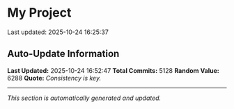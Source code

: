 # My Project


Last updated: 2025-10-24 16:25:37















































































































































































































































































































































































































































































































































































































































































































































































































































































































































































































































































































































































































































































































































































































































































































































































































































































































































































































































































































































































































































































































































































































































































































































































































































































































































































































































































































































































































































































































































































































































































































































































































































































































































































































































































































































































































































































































































































































































































































































































































































































































































































































































































































































































































































































































































































































































































































































































































































































































































































































































































































































































































































































































































































































































































































































































































































































































































## Auto-Update Information

**Last Updated:** 2025-10-24 16:52:47
**Total Commits:** 5128
**Random Value:** 6288
**Quote:** _Consistency is key._

---
_This section is automatically generated and updated._